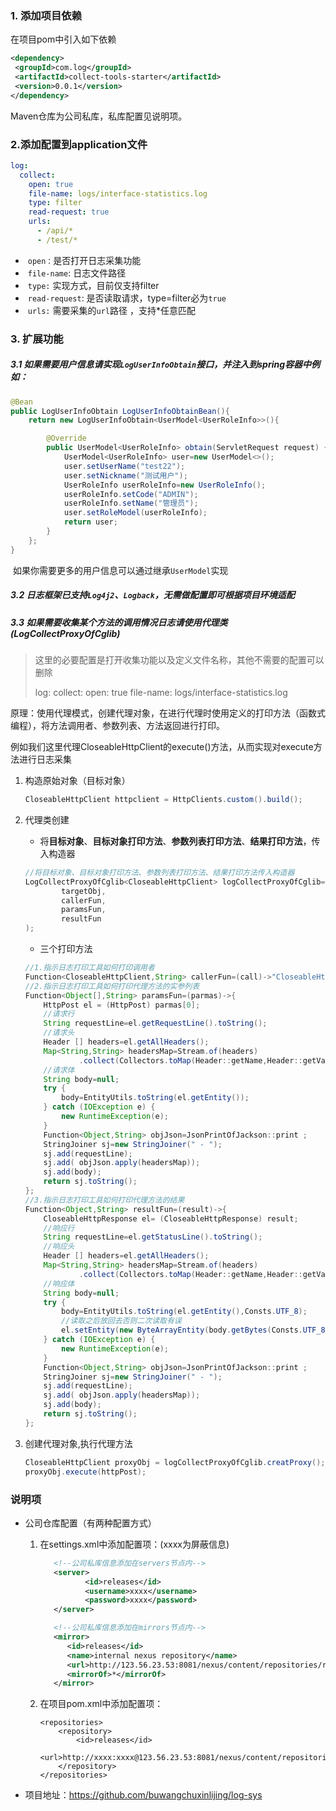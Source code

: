### 1. 添加项目依赖

  在项目pom中引入如下依赖

 ```xml
<dependency>
  <groupId>com.log</groupId>
  <artifactId>collect-tools-starter</artifactId>
  <version>0.0.1</version>
</dependency>
 ```

   Maven仓库为公司私库，私库配置见说明项。

### 2.添加配置到application文件

```yaml
log:
  collect:
    open: true
    file-name: logs/interface-statistics.log
    type: filter
    read-request: true
    urls:
      - /api/*
      - /test/*
```

- ​	`open：`是否打开日志采集功能
- ​	`file-name`: 日志文件路径
- ​	`type:` 实现方式，目前仅支持filter
- ​	`read-request`: 是否读取请求，type=filter必为`true`
- ​	`urls:` 需要采集的`url`路径 ，支持*任意匹配

### 3. 扩展功能

##### 3.1 如果需要用户信息请实现`LogUserInfoObtain`接口，并注入到spring容器中例如：

```java
@Bean
public LogUserInfoObtain LogUserInfoObtainBean(){
    return new LogUserInfoObtain<UserModel<UserRoleInfo>>(){

        @Override
        public UserModel<UserRoleInfo> obtain(ServletRequest request) {
            UserModel<UserRoleInfo> user=new UserModel<>();
            user.setUserName("test22");
            user.setNickname("测试用户");
            UserRoleInfo userRoleInfo=new UserRoleInfo();
            userRoleInfo.setCode("ADMIN");
            userRoleInfo.setName("管理员");
            user.setRoleModel(userRoleInfo);
            return user;
        }
    };
}
```

​       如果你需要更多的用户信息可以通过继承`UserModel`实现

##### 3.2 日志框架已支持`Log4j2`、`Logback`，无需做配置即可根据项目环境适配

##### 3.3 如果需要收集某个方法的调用情况日志请使用代理类(LogCollectProxyOfCglib)

> 这里的必要配置是打开收集功能以及定义文件名称，其他不需要的配置可以删除
>
> log:
>   collect:
>     open: true
>     file-name: logs/interface-statistics.log

​	原理：使用代理模式，创建代理对象，在进行代理时使用定义的打印方法（函数式编程），将方法调用者、参数列表、方法返回进行打印。

​	例如我们这里代理CloseableHttpClient的execute()方法，从而实现对execute方法进行日志采集

1. 构造原始对象（目标对象）

   ```java
   CloseableHttpClient httpclient = HttpClients.custom().build();
   ```

2. 代理类创建

   * 将**目标对象**、**目标对象打印方法**、**参数列表打印方法**、**结果打印方法**，传入构造器

   ```java
   //将目标对象、目标对象打印方法、参数列表打印方法、结果打印方法传入构造器
   LogCollectProxyOfCglib<CloseableHttpClient> logCollectProxyOfCglib=new LogCollectProxyOfCglib<>(
           targetObj,
           callerFun,
           paramsFun,
           resultFun
   );
   ```

   * 三个打印方法

   ```java
   //1.指示日志打印工具如何打印调用者
   Function<CloseableHttpClient,String> callerFun=(call)->"CloseableHttpClient";
   //2.指示日志打印工具如何打印代理方法的实参列表
   Function<Object[],String> paramsFun=(parmas)->{
       HttpPost el = (HttpPost) parmas[0];
       //请求行
       String requestLine=el.getRequestLine().toString();
       //请求头
       Header [] headers=el.getAllHeaders();
       Map<String,String> headersMap=Stream.of(headers)
               .collect(Collectors.toMap(Header::getName,Header::getValue, (u, v) -> u + ";" + v, HashMap::new));
       //请求体
       String body=null;
       try {
           body=EntityUtils.toString(el.getEntity());
       } catch (IOException e) {
           new RuntimeException(e);
       }
       Function<Object,String> objJson=JsonPrintOfJackson::print ;
       StringJoiner sj=new StringJoiner(" - ");
       sj.add(requestLine);
       sj.add( objJson.apply(headersMap));
       sj.add(body);
       return sj.toString();
   };
   //3.指示日志打印工具如何打印代理方法的结果
   Function<Object,String> resultFun=(result)->{
       CloseableHttpResponse el= (CloseableHttpResponse) result;
       //响应行
       String requestLine=el.getStatusLine().toString();
       //响应头
       Header [] headers=el.getAllHeaders();
       Map<String,String> headersMap=Stream.of(headers)
               .collect(Collectors.toMap(Header::getName,Header::getValue, (u, v) -> u + ";" + v, HashMap::new));
       //响应体
       String body=null;
       try {
           body=EntityUtils.toString(el.getEntity(),Consts.UTF_8);
           //读取之后放回去否则二次读取有误
           el.setEntity(new ByteArrayEntity(body.getBytes(Consts.UTF_8)));
       } catch (IOException e) {
           new RuntimeException(e);
       }
       Function<Object,String> objJson=JsonPrintOfJackson::print ;
       StringJoiner sj=new StringJoiner(" - ");
       sj.add(requestLine);
       sj.add( objJson.apply(headersMap));
       sj.add(body);
       return sj.toString();
   };
   ```

3. 创建代理对象,执行代理方法

   ```java
   CloseableHttpClient proxyObj = logCollectProxyOfCglib.creatProxy();
   proxyObj.execute(httpPost);
   ```



### 说明项

* 公司仓库配置（有两种配置方式）

  1. 在settings.xml中添加配置项：(xxxx为屏蔽信息)

     ```xml
        <!--公司私库信息添加在servers节点内-->
        <server>
               <id>releases</id>
               <username>xxxx</username>
               <password>xxxx</password>
        </server>
     ```

     ```xml
        <!--公司私库信息添加在mirrors节点内-->
        <mirror>  
           <id>releases</id>  
           <name>internal nexus repository</name>  
           <url>http://123.56.23.53:8081/nexus/content/repositories/releases/</url>
           <mirrorOf>*</mirrorOf>  
        </mirror>
     ```

  2. 在项目pom.xml中添加配置项：

     ```
     <repositories>
         <repository>
             <id>releases</id>
             <url>http://xxxx:xxxx@123.56.23.53:8081/nexus/content/repositories/releases/</url>
         </repository>
     </repositories>
     ```

* 项目地址：https://github.com/buwangchuxinlijing/log-sys